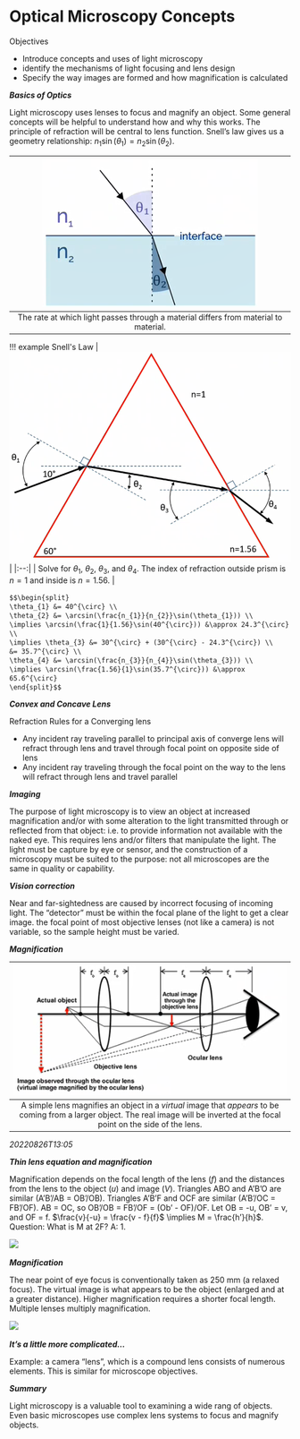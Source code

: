 # Optical Microscopy Concepts
Objectives
- Introduce concepts and uses of light microscopy
- identify the mechanisms of light focusing and lens design
- Specify the way images are formed and how magnification is calculated

***Basics of Optics***

Light microscopy uses lenses to focus and magnify an object. Some general concepts will be helpful to understand how and why this works. The principle of refraction will be central to lens function. Snell’s law gives us a geometry relationship: $n_{1}\sin(\theta_{1}) = n_{2}\sin(\theta_{2})$.

| ![](../../../attachments/engr-837-001-materials-characterization-methods/basics_of_optics_220830_154214_EST.png) |
|:--:|
| The rate at which light passes through a material differs from material to material. |

!!! example Snell's Law
    | ![](../../../attachments/engr-837-001-materials-characterization-methods/snells_law_example_220830_154332_EST.png) |
    |:--:|
    | Solve for $\theta_{1}$, $\theta_{2}$, $\theta_{3}$, and $\theta_{4}$. The index of refraction outside prism is $n = 1$ and inside is $n = 1.56$. |

    $$\begin{split}
    \theta_{1} &= 40^{\circ} \\
    \theta_{2} &= \arcsin(\frac{n_{1}}{n_{2}}\sin(\theta_{1})) \\
    \implies \arcsin(\frac{1}{1.56}\sin(40^{\circ})) &\approx 24.3^{\circ} \\
    \implies \theta_{3} &= 30^{\circ} + (30^{\circ} - 24.3^{\circ}) \\
    &= 35.7^{\circ} \\
    \theta_{4} &= \arcsin(\frac{n_{3}}{n_{4}}\sin(\theta_{3})) \\
    \implies \arcsin(\frac{1.56}{1}\sin(35.7^{\circ})) &\approx 65.6^{\circ}
    \end{split}$$

***Convex and Concave Lens***

Refraction Rules for a Converging lens

- Any incident ray traveling parallel to principal axis of converge lens will refract through lens and travel through focal point on opposite side of lens
- Any incident ray traveling through the focal point on the way to the lens will refract through lens and travel parallel

***Imaging***

The purpose of light microscopy is to view an object at increased magnification and/or with some alteration to the light transmitted through or reflected from that object: i.e. to provide information not available with the naked eye. This requires lens and/or filters that manipulate the light. The light must be capture by eye or sensor, and the construction of a microscopy must be suited to the purpose: not all microscopes are the same in quality or capability.

***Vision correction***

Near and far-sightedness are caused by incorrect focusing of incoming light. The “detector” must be within the focal plane of the light to get a clear image. the focal point of most objective lenses (not like a camera) is not variable, so the sample height must be varied.

***Magnification***

| ![](../../../attachments/engr-837-001-materials-characterization-methods/magnification_220830_154431_EST.png) |
|:--:|
| A simple lens magnifies an object in a *virtual* image that *appears* to be coming from a larger object. The real image will be inverted at the focal point on the side of the lens. |

*20220826T13:05*

***Thin lens equation and magnification***

Magnification depends on the focal length of the lens ($f$) and the distances from the lens to the object ($u$) and image ($V$). Triangles ABO and A’B’O are similar (A’B’/AB = OB’/OB). Triangles A’B’F and OCF are similar (A’B’/OC = FB’/OF). AB = OC, so OB’/OB = FB’/OF = (Ob’ - OF)/OF. Let OB = -u, OB’ = v, and OF = f. $\frac{v}{-u} = \frac{v - f}{f}$ \implies M = \frac{h’}{h}$. Question: What is M at 2F? A: 1.

![](../../attachments/engr-837-001-materials-characterization-methods/thins_lens_equation_and_magnification_220830_154726_EST.png)

***Magnification***

The near point of eye focus is conventionally taken as 250 mm (a relaxed focus). The virtual image is what appears to be the object (enlarged and at a greater distance). Higher magnification requires a shorter focal length. Multiple lenses multiply magnification.

![](../../attachments/engr-837-001-materials-characterization-methods/magnification_220830_154819_EST.png)


***It’s a little more complicated…***

Example: a camera “lens”, which is a compound lens consists of numerous elements. This is similar for microscope objectives.

***Summary***

Light microscopy is a valuable tool to examining a wide rang of objects. Even basic microscopes use complex lens systems to focus and magnify objects.